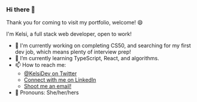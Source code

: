 <!--**kelsi2/kelsi2** is a ✨ _special_ ✨ repository because its `README.md` (this file) appears on your GitHub profile. -->
<!--- 👯 I’m looking to collaborate on ...
- 🤔 I’m looking for help with ...
- 💬 Ask me about ... 
- ⚡ Fun fact: ... -->

### Hi there 👋

Thank you for coming to visit my portfolio, welcome! 😄

I'm Kelsi, a full stack web developer, open to work!

- 🔭 I'm currently working on completing CS50, and searching for my first dev job, which means plenty of interview prep!
- 🌱 I’m currently learning TypeScript, React, and algorithms.
- 📫 How to reach me: 
  - [@KelsiDev on Twitter](https://twitter.com/KelsiDev)
  - [Connect with me on LinkedIn](https://www.linkedin.com/in/kelsi-dev/)
  - [Shoot me an email!](mailto:kproulxdev@gmail.com)
- 👩 Pronouns: She/her/hers
